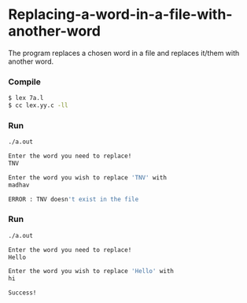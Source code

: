 # Replacing-a-word-in-a-file-with-another-word
The program replaces a chosen word in a file and replaces it/them with another word.


### Compile
```bash
$ lex 7a.l
$ cc lex.yy.c -ll
```


### Run
```bash
./a.out

Enter the word you need to replace!
TNV  

Enter the word you wish to replace 'TNV' with
madhav

ERROR : TNV doesn't exist in the file
```

### Run
```bash
./a.out 

Enter the word you need to replace!
Hello 

Enter the word you wish to replace 'Hello' with
hi

Success!
```
